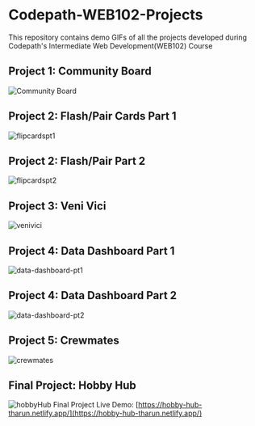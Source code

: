 # Codepath-WEB102-Projects
This repository contains demo GIFs of all the projects developed during Codepath's Intermediate Web Development(WEB102) Course

## Project 1: Community Board
![Community Board](https://github.com/TharunKumarReddyPolu/Codepath-WEB102-Projects/assets/62342666/b3db3fc0-dfaa-48e6-b10a-d8f1a1ba5ef6)

## Project 2: Flash/Pair Cards Part 1
![flipcardspt1](https://github.com/TharunKumarReddyPolu/Codepath-WEB102-Projects/assets/62342666/d5fd6189-1c09-47c1-ac96-8403191ac50a)

## Project 2: Flash/Pair Part 2
![flipcardspt2](https://github.com/TharunKumarReddyPolu/Codepath-WEB102-Projects/assets/62342666/7086779b-3aa7-4859-a8bf-82b6ebe0d888)

## Project 3: Veni Vici
![venivici](https://github.com/TharunKumarReddyPolu/Codepath-WEB102-Projects/assets/62342666/dd555574-a574-4d88-a365-dcfc983d9bc0)

## Project 4: Data Dashboard Part 1
![data-dashboard-pt1](https://github.com/TharunKumarReddyPolu/Codepath-WEB102-Projects/assets/62342666/1d6cec43-5abb-4023-9944-a4dbeccdecac)

## Project 4: Data Dashboard Part 2
![data-dashboard-pt2](https://github.com/TharunKumarReddyPolu/Codepath-WEB102-Projects/assets/62342666/8e22bc7a-1f2b-459e-87cb-54ff4dff8705)

## Project 5: Crewmates
![crewmates](https://github.com/TharunKumarReddyPolu/Codepath-WEB102-Projects/assets/62342666/11d3a8d6-4832-4e65-9c88-1f7ea2133e90)

## Final Project: Hobby Hub
![hobbyHub](https://github.com/TharunKumarReddyPolu/Codepath-WEB102-Projects/assets/62342666/ab925c68-d1c9-49b0-976f-3d69fdb4aef9)
Final Project Live Demo: [https://hobby-hub-tharun.netlify.app/](https://hobby-hub-tharun.netlify.app/)